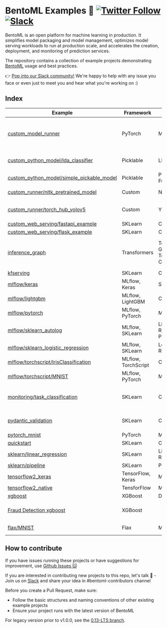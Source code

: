 # BentoML Examples 🎨 [![Twitter Follow](https://img.shields.io/twitter/follow/bentomlai?style=social)](https://twitter.com/bentomlai) [![Slack](https://img.shields.io/badge/Slack-Join-4A154B?style=social)](https://l.linklyhq.com/l/ktO8)

BentoML is an open platform for machine learning in production. It simplifies
model packaging and model management, optimizes model serving workloads to run
at production scale, and accelerates the creation, deployment, and monitoring of
prediction services.

The repository contains a collection of example projects demonstrating
[BentoML](https://github.com/bentoml/BentoML) usage and best practices.

👉 [Pop into our Slack community!](https://join.slack.bentoml.org) We're happy
to help with any issue you face or even just to meet you and hear what you're
working on :)

## Index

| Example                                                                                                                                      | Framework           | Model                                | Functionality                           |
| -------------------------------------------------------------------------------------------------------------------------------------------- | ------------------- | ------------------------------------ | --------------------------------------- |
| [custom_model_runner](https://github.com/bentoml/BentoML/tree/main/examples/custom_model_runner)                                             | PyTorch             | MNIST                                | Custom Model Runner, Prometheus, gRPC   |
| [custom_python_model/lda_classifier](https://github.com/bentoml/BentoML/tree/main/examples/custom_python_model/lda_classifier)               | Picklable           | LDA                                  | Custom Python Model                     |
| [custom_python_model/simple_pickable_model](https://github.com/bentoml/BentoML/tree/main/examples/custom_python_model/simple_pickable_model) | Picklable           | Python Function                      |                                         |
| [custom_runner/nltk_pretrained_model](https://github.com/bentoml/BentoML/tree/main/examples/custom_runner/nltk_pretrained_model)             | Custom              | NLTK                                 | Custom Runner                           |
| [custom_runner/torch_hub_yolov5](https://github.com/bentoml/BentoML/tree/main/examples/custom_runner/torch_hub_yolov5)                       | Custom              | YOLOv5                               | Custom Runner, Torch Hub                |
| [custom_web_serving/fastapi_example](https://github.com/bentoml/BentoML/tree/main/examples/custom_web_serving/fastapi_example)               | SKLearn             | Classification                       | FastAPI                                 |
| [custom_web_serving/flask_example](https://github.com/bentoml/BentoML/tree/main/examples/custom_web_serving/flask_example)                   | SKLearn             | Classification                       | Flask                                   |
| [inference_graph](https://github.com/bentoml/BentoML/tree/main/examples/inference_graph)                                                     | Transformers        | Text Generation, Text Classification | Hugging Face Model Hub, Inference Graph |
| [kfserving](https://github.com/bentoml/BentoML/tree/main/examples/kfserving)                                                                 | SKLearn             | Classification                       | KServe                                  |
| [mlflow/keras](https://github.com/bentoml/BentoML/tree/main/examples/mlflow/keras)                                                           | MLflow, Keras       | Sequential                           |                                         |
| [mlflow/lightgbm](https://github.com/bentoml/BentoML/tree/main/examples/mlflow/lightgbm)                                                     | MLflow, LightGBM    | Classification                       |                                         |
| [mlflow/pytorch](https://github.com/bentoml/BentoML/tree/main/examples/mlflow/pytorch)                                                       | MLflow, PyTorch     | MNIST                                |                                         |
| [mlflow/sklearn_autolog](https://github.com/bentoml/BentoML/tree/main/examples/mlflow/sklearn_autolog)                                       | MLflow, SKLearn     | Linear Regression, Pipeline          | MLflow Automatic Logging                |
| [mlflow/sklearn_logistic_regression](https://github.com/bentoml/BentoML/tree/main/examples/mlflow/sklearn_logistic_regression)               | MLflow, SKLearn     | Logistic Regression                  |                                         |
| [mlflow/torchscript/IrisClassification](https://github.com/bentoml/BentoML/tree/main/examples/mlflow/torchscript/IrisClassification)         | MLflow, TorchScript | Classfication                        | MLflow Log Model                        |
| [mlflow/torchscript/MNIST](https://github.com/bentoml/BentoML/tree/main/examples/mlflow/torchscript/MNIST)                                   | MLflow, PyTorch     | MNIST                                | MLflow Log Model                        |
| [monitoring/task_classification](https://github.com/bentoml/BentoML/tree/main/examples/monitoring/task_classification)                       | SKLearn             | Classfication                        | Model Monitoring, Classification Tasks  |
| [pydantic_validation](https://github.com/bentoml/BentoML/tree/main/examples/pydantic_validation)                                             | SKLearn             | Classification                       | Pydantic Model, Validation              |
| [pytorch_mnist](https://github.com/bentoml/BentoML/tree/main/examples/pytorch_mnist)                                                         | PyTorch             | MNIST                                |                                         |
| [quickstart](https://github.com/bentoml/BentoML/tree/main/examples/quickstart)                                                               | SKLearn             | Classification                       | Notebook                                |
| [sklearn/linear_regression](https://github.com/bentoml/BentoML/tree/main/examples/sklearn/linear_regression)                                 | SKLearn             | Linear Regression                    |                                         |
| [sklearn/pipeline](https://github.com/bentoml/BentoML/tree/main/examples/sklearn/pipeline)                                                   | SKLearn             | Pipeline                             |                                         |
| [tensorflow2_keras](https://github.com/bentoml/BentoML/tree/main/examples/tensorflow2_keras)                                                 | TensorFlow, Keras   | MNIST                                | Notebook                                |
| [tensorflow2_native](https://github.com/bentoml/BentoML/tree/main/examples/tensorflow2_native)                                               | TensforFlow         | MNIST                                | Notebook                                |
| [xgboost](https://github.com/bentoml/BentoML/tree/main/examples/xgboost)                                                                     | XGBoost             | DMatrix                              |                                         |
| [Fraud Detection xgboost](https://github.com/bentoml/BentoML/tree/main/examples/fraud_detection)                                             | XGBoost             |                                      | Benchmark, Inference Graph, GPU         |
| [flax/MNIST](https://github.com/bentoml/BentoML/tree/main/examples/flax/MNIST)                                                               | Flax                | MNIST                                | gRPC, Testing                           |

## How to contribute

If you have issues running these projects or have suggestions for improvement,
use [Github Issues 🐱](https://github.com/bentoml/BentoML/issues/new)

If you are interested in contributing new projects to this repo, let's talk 🥰 -
Join us on
[Slack](https://join.slack.com/t/bentoml/shared_invite/enQtNjcyMTY3MjE4NTgzLTU3ZDc1MWM5MzQxMWQxMzJiNTc1MTJmMzYzMTYwMjQ0OGEwNDFmZDkzYWQxNzgxYWNhNjAxZjk4MzI4OGY1Yjg)
and share your idea in #bentoml-contributors channel

Before you create a Pull Request, make sure:

- Follow the basic structures and naming conventions of other existing example
  projects
- Ensure your project runs with the latest version of BentoML

For legacy version prior to v1.0.0, see the
[0.13-LTS branch](https://github.com/bentoml/gallery/tree/0.13-LTS).
